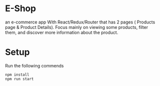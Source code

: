 # E-Shop
an e-commerce app With React/Redux/Router that has 2 pages ( Products page & Product Details). 
Focus mainly on viewing some products, filter them, and discover more information about the product.


# Setup 
Run the following commends 

```
npm install 
npm run start 

```
